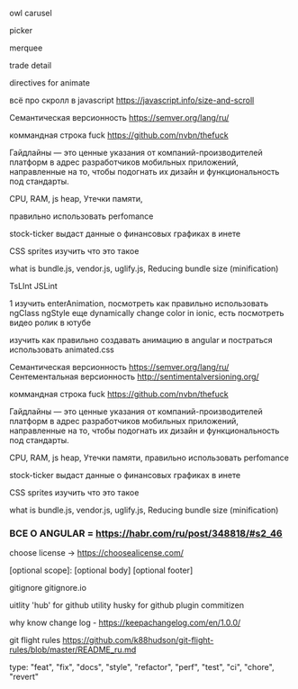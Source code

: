owl carusel

picker

merquee

trade detail

directives for animate

всё про скролл в javascript https://javascript.info/size-and-scroll

Cемантическая версионность https://semver.org/lang/ru/

коммандная строка fuck https://github.com/nvbn/thefuck


Гайдлайны — это ценные указания от компаний-производителей платформ в адрес разработчиков мобильных приложений, направленные на то, чтобы подогнать их дизайн и функциональность под стандарты. 


CPU, RAM, js heap, Утечки памяти,

правильно использовать perfomance

stock-ticker выдаст данные о финансовых графиках в инете 
 

CSS sprites изучить что это такое

what is bundle.js, vendor.js, uglify.js, Reducing bundle size (minification)

TsLInt
JSLint

1 изучить enterAnimation, посмотреть как правильно использовать ngClass ngStyle
еще dynamically change color in ionic, есть посмотреть видео ролик в ютубе

изучить как правильно создавать анимацию в angular и постраться использовать animated.css

Cемантическая версионность https://semver.org/lang/ru/
Сентементальная версионность http://sentimentalversioning.org/
 
коммандная строка fuck https://github.com/nvbn/thefuck

Гайдлайны — это ценные указания от компаний-производителей платформ в адрес разработчиков мобильных приложений, направленные на то, чтобы подогнать их дизайн и функциональность под стандарты. 

  
  

CPU, RAM, js heap, Утечки памяти,
правильно использовать perfomance

stock-ticker выдаст данные о финансовых графиках в инете 
 

CSS sprites изучить что это такое

what is bundle.js, vendor.js, uglify.js, Reducing bundle size (minification)


### ВСЕ О ANGULAR = https://habr.com/ru/post/348818/#s2_46

choose license -> https://choosealicense.com/

<type>[optional scope]: <description>
[optional body]
[optional footer]


gitignore gitignore.io

uitlity 'hub' for  github
utility husky for github
plugin commitizen 

why know change log - https://keepachangelog.com/en/1.0.0/

git flight rules https://github.com/k88hudson/git-flight-rules/blob/master/README_ru.md

type: "feat",
      "fix",
      "docs",
      "style",
      "refactor",
      "perf",
      "test",
      "ci",
      "chore",
      "revert"
